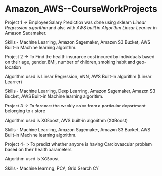 # Amazon_AWS--CourseWorkProjects

Project 1 -> Employee Salary Prediction was done using sklearn *Linear Regression algorithm* and also with *AWS built in Algorithm Linear Learner* in Amazon Sagemaker.


Skills - Machine Learning, Amazon Sagemaker, Amazon S3 Bucket, AWS Built-in Machine learning algorithm.


Project 2 ->  To Find the health insurance cost incured by individuals based on their age, gender, BMI, number of children, smoking habit and geo-location

Algorithm used is Linear Regression, ANN, AWS Built-In algorithm (Linear Learner)

Skills - Machine Learning, Deep Learning, Amazon Sagemaker, Amazon S3 Bucket, AWS Built-in Machine learning algorithm.

Project 3 -> To forecast the weekly sales from a particular department belonging to a store

Algorithm used is XGBoost, AWS built-in algorithm (XGBoost)

Skills - Machine Learning, Amazon Sagemaker, Amazon S3 Bucket, AWS Built-in Machine learning algorithm.


Project 4- >  To predict whether anyone is having Cardiovascular problem based on their health parameters

Algorithm used is XGBoost

Skills - Machine learning, PCA, Grid Search CV

